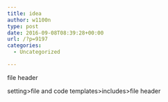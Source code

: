 ```yaml
---
title: idea
author: w1100n
type: post
date: 2016-09-08T08:39:28+00:00
url: /?p=9197
categories:
  - Uncategorized

---
```

file header

setting>file and code templates>includes>file header